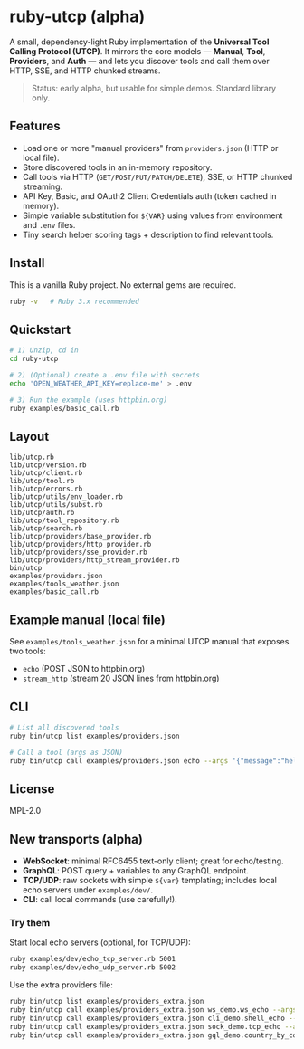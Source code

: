# ruby-utcp (alpha)

A small, dependency-light Ruby implementation of the **Universal Tool Calling Protocol (UTCP)**.
It mirrors the core models — **Manual**, **Tool**, **Providers**, and **Auth** — and lets you
discover tools and call them over HTTP, SSE, and HTTP chunked streams.

> Status: early alpha, but usable for simple demos. Standard library only.

## Features
- Load one or more "manual providers" from `providers.json` (HTTP or local file).
- Store discovered tools in an in-memory repository.
- Call tools via HTTP (`GET/POST/PUT/PATCH/DELETE`), SSE, or HTTP chunked streaming.
- API Key, Basic, and OAuth2 Client Credentials auth (token cached in memory).
- Simple variable substitution for `${VAR}` using values from environment and `.env` files.
- Tiny search helper scoring tags + description to find relevant tools.

## Install
This is a vanilla Ruby project. No external gems are required.
```bash
ruby -v   # Ruby 3.x recommended
```

## Quickstart
```bash
# 1) Unzip, cd in
cd ruby-utcp

# 2) (Optional) create a .env file with secrets
echo 'OPEN_WEATHER_API_KEY=replace-me' > .env

# 3) Run the example (uses httpbin.org)
ruby examples/basic_call.rb
```

## Layout
```
lib/utcp.rb
lib/utcp/version.rb
lib/utcp/client.rb
lib/utcp/tool.rb
lib/utcp/errors.rb
lib/utcp/utils/env_loader.rb
lib/utcp/utils/subst.rb
lib/utcp/auth.rb
lib/utcp/tool_repository.rb
lib/utcp/search.rb
lib/utcp/providers/base_provider.rb
lib/utcp/providers/http_provider.rb
lib/utcp/providers/sse_provider.rb
lib/utcp/providers/http_stream_provider.rb
bin/utcp
examples/providers.json
examples/tools_weather.json
examples/basic_call.rb
```

## Example manual (local file)
See `examples/tools_weather.json` for a minimal UTCP manual that exposes two tools:
- `echo` (POST JSON to httpbin.org)
- `stream_http` (stream 20 JSON lines from httpbin.org)

## CLI
```bash
# List all discovered tools
ruby bin/utcp list examples/providers.json

# Call a tool (args as JSON)
ruby bin/utcp call examples/providers.json echo --args '{"message":"hello"}'
```

## License
MPL-2.0


## New transports (alpha)
- **WebSocket**: minimal RFC6455 text-only client; great for echo/testing.
- **GraphQL**: POST query + variables to any GraphQL endpoint.
- **TCP/UDP**: raw sockets with simple `${var}` templating; includes local echo servers under `examples/dev/`.
- **CLI**: call local commands (use carefully!).

### Try them
Start local echo servers (optional, for TCP/UDP):
```bash
ruby examples/dev/echo_tcp_server.rb 5001
ruby examples/dev/echo_udp_server.rb 5002
```

Use the extra providers file:
```bash
ruby bin/utcp list examples/providers_extra.json
ruby bin/utcp call examples/providers_extra.json ws_demo.ws_echo --args '{"text":"hello ws"}' --stream
ruby bin/utcp call examples/providers_extra.json cli_demo.shell_echo --args '{"msg":"hi from shell"}'
ruby bin/utcp call examples/providers_extra.json sock_demo.tcp_echo --args '{"name":"kamil"}'
ruby bin/utcp call examples/providers_extra.json gql_demo.country_by_code --args '{"code":"DE"}'
```
